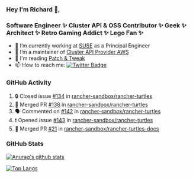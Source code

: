 ### Hey I'm Richard 👋, 

<h3 align="left">Software Engineer ✨ Cluster API & OSS Contributor ✨ Geek ✨ Architect ✨ Retro Gaming Addict ✨ Lego Fan ✨</h3>

- 🔭 I’m currently working at [SUSE](https://www.suse.com/) as a Principal Engineer
- 👯 I’m a maintainer of [Cluster API Provider AWS](https://github.com/kubernetes-sigs/cluster-api-provider-aws)
- 💬 I'm reading [Patch & Tweak](https://bjooks.com/products/patch-tweak-exploring-modular-synthesis)
- 📫 How to reach me: [![Twitter Badge](https://img.shields.io/badge/-@fruit_case-00acee?style=flat&logo=Twitter&logoColor=white)](https://twitter.com/intent/follow?screen_name=fruit_case "Follow on Twitter")

### GitHub Activity 

<!--START_SECTION:activity-->
1. 🔒 Closed issue [#134](https://github.com/rancher-sandbox/rancher-turtles/issues/134) in [rancher-sandbox/rancher-turtles](https://github.com/rancher-sandbox/rancher-turtles)
2. 🎉 Merged PR [#138](https://github.com/rancher-sandbox/rancher-turtles/pull/138) in [rancher-sandbox/rancher-turtles](https://github.com/rancher-sandbox/rancher-turtles)
3. 🗣 Commented on [#142](https://github.com/rancher-sandbox/rancher-turtles/pull/142#issuecomment-1733657262) in [rancher-sandbox/rancher-turtles](https://github.com/rancher-sandbox/rancher-turtles)
4. ❗ Opened issue [#143](https://github.com/rancher-sandbox/rancher-turtles/issues/143) in [rancher-sandbox/rancher-turtles](https://github.com/rancher-sandbox/rancher-turtles)
5. 🎉 Merged PR [#21](https://github.com/rancher-sandbox/rancher-turtles-docs/pull/21) in [rancher-sandbox/rancher-turtles-docs](https://github.com/rancher-sandbox/rancher-turtles-docs)
<!--END_SECTION:activity-->

### GitHub Stats

[![Anurag's github stats](https://github-readme-stats.vercel.app/api?username=richardcase&count_private=true&show_icons=true)](https://github.com/anuraghazra/github-readme-stats)

[![Top Langs](https://github-readme-stats.vercel.app/api/top-langs/?username=richardcase&hide=html&layout=compact)](https://github.com/anuraghazra/github-readme-stats)

